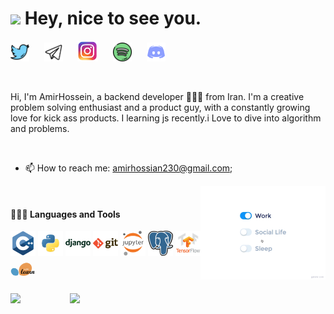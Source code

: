 <h1><img src="https://emojis.slackmojis.com/emojis/images/1531849430/4246/blob-sunglasses.gif?1531849430" width="30"/> Hey, nice to see you.</h1>

<p align="left">
<a href="https://twitter.com/titaniomm" target="_blank"><img height="30" src="https://github.com/TITANIOMM/TITANIOMM/blob/main/twitter.png?raw=true"></a>&nbsp;&nbsp;&nbsp;&nbsp;&nbsp;
<a href="https://t.me/TITANI0MM" target="_blank"><img height="30" src="https://github.com/TITANIOMM/TITANIOMM/blob/main/icons8-telegram-500.png?raw=true"></a>&nbsp;&nbsp;&nbsp;&nbsp;&nbsp;
<a href="https://www.instagram.com/__031kid__/" target="_blank"><img height="33" src="https://github.com/TITANIOMM/TITANIOMM/blob/main/instagram.png?raw=true"></a>&nbsp;&nbsp;&nbsp;&nbsp;&nbsp;
<a href="https://open.spotify.com/user/31h27yvue7fwcbo7tl2nhrzghq2q?si=714604449cd64a0a" target="_blank"><img height="30" src="https://github.com/TITANIOMM/TITANIOMM/blob/main/spotify.png?raw=true"></a>&nbsp;&nbsp;&nbsp;&nbsp;&nbsp;
<a href="https://discord.gg/titaniomm" target="_blank"><img height="30" src="https://github.com/TITANIOMM/TITANIOMM/blob/main/icons8-discord-96.png?raw=true"></a>&nbsp;&nbsp;&nbsp;&nbsp;&nbsp;
</p>

<br>

Hi, I'm AmirHossein, a backend developer 👨🏻‍💻 from Iran. I'm a creative problem solving enthusiast and a product guy, with a constantly growing love for kick ass products. I learning js recently.i Love to dive into algorithm and problems.


<br>

- 📫 How to reach me: [amirhossian230@gmail.com](mailto:amirhossian230@gmail.com);
<img src="https://github.com/TITANIOMM/TITANIOMM/blob/main/life_balance.gif?raw=true" alt="side Image" align="right" width="200" height="auto" />




</br>



  #### 👨🏻‍💻 Languages and Tools <br />
  <code><img height="40" src="https://raw.githubusercontent.com/github/explore/80688e429a7d4ef2fca1e82350fe8e3517d3494d/topics/cpp/cpp.png"></code>
  <code><img height="40" src="https://raw.githubusercontent.com/github/explore/80688e429a7d4ef2fca1e82350fe8e3517d3494d/topics/python/python.png"></code>
  <code><img height="40" src="https://raw.githubusercontent.com/github/explore/80688e429a7d4ef2fca1e82350fe8e3517d3494d/topics/django/django.png"></code>
  <code><img height="40" src="https://raw.githubusercontent.com/github/explore/80688e429a7d4ef2fca1e82350fe8e3517d3494d/topics/git/git.png"></code>
  <code><img height="40" src="https://raw.githubusercontent.com/github/explore/80688e429a7d4ef2fca1e82350fe8e3517d3494d/topics/jupyter-notebook/jupyter-notebook.png"></code>
  <code><img height="40" src="https://raw.githubusercontent.com/github/explore/80688e429a7d4ef2fca1e82350fe8e3517d3494d/topics/postgresql/postgresql.png"></code>
  <code><img height="40" src="https://raw.githubusercontent.com/github/explore/80688e429a7d4ef2fca1e82350fe8e3517d3494d/topics/tensorflow/tensorflow.png"></code>
  <code><img height="40" src="https://raw.githubusercontent.com/github/explore/80688e429a7d4ef2fca1e82350fe8e3517d3494d/topics/scikit-learn/scikit-learn.png"></code>

  ![](https://github-readme-stats.vercel.app/api?username=titaniomm&theme=dark&hide_border=false&include_all_commits=true&count_private=false)&nbsp; &nbsp; &nbsp; &nbsp; &nbsp; &nbsp; &nbsp; &nbsp; &nbsp; &nbsp; <img src="https://github.com/TITANIOMM/TITANIOMM/blob/main/saved.gif?raw=true" width="195">
